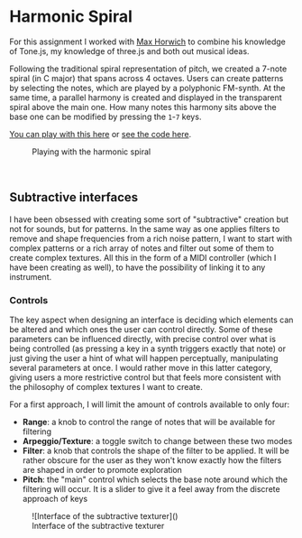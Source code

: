 # Harmonic Spiral

For this assignment I worked with [Max Horwich](https://wp.nyu.edu/maxhorwich/) to combine his knowledge of Tone.js, my knowledge of three.js and both out musical ideas.

Following the traditional spiral representation of pitch, we created a 7-note spiral (in C major) that spans across 4 octaves. Users can create patterns by selecting the notes, which are played by a polyphonic FM-synth. At the same time, a parallel harmony is created and displayed in the transparent spiral above the main one. How many notes this harmony sits above the base one can be modified by pressing the `1`-`7` keys.

[You can play with this here](https://nicolaspe.github.io/harmonic_spiral/) or [see the code here](https://github.com/nicolaspe/harmonic_spiral).

<figure>

  <figcaption>Playing with the harmonic spiral</figcaption>
</figure>
<br>


## Subtractive interfaces

I have been obsessed with creating some sort of "subtractive" creation but not for sounds, but for patterns. In the same way as one applies filters to remove and shape frequencies from a rich noise pattern, I want to start with complex patterns or a rich array of notes and filter out some of them to create complex textures. All this in the form of a MIDI controller (which I have been creating as well), to have the possibility of linking it to any instrument.

### Controls

The key aspect when designing an interface is deciding which elements can be altered and which ones the user can control directly. Some of these parameters can be influenced directly, with precise control over what is being controlled (as pressing a key in a synth triggers exactly that note) or just giving the user a hint of what will happen perceptually, manipulating several parameters at once. I would rather move in this latter category, giving users a more restrictive control but that feels more consistent with the philosophy of complex textures I want to create.

For a first approach, I will limit the amount of controls available to only four:
- **Range**: a knob to control the range of notes that will be available for filtering
- **Arpeggio/Texture**: a toggle switch to change between these two modes
- **Filter**: a knob that controls the shape of the filter to be applied. It will be rather obscure for the user as they won't know exactly how the filters are shaped in order to promote exploration
- **Pitch**: the "main" control which selects the base note around which the filtering will occur. It is a slider to give it a feel away from the discrete approach of keys

<figure>
  ![Interface of the subtractive texturer]()
  <figcaption>Interface of the subtractive texturer</figcaptio>
</figure>
